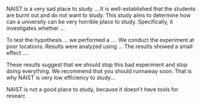 NAIST is a very sad place to study ...
It is well-established that the students are burnt out and do not want to study. This study aims to determine how can a university can be very horrible place to study. Specifically, it investigates whether ... 


To test the hypothesis ... we performed a .... 
We conduct the experiment at poor locations.
Results were analyzed using ... The results showed a small effect .... 


These results suggest that we should stop this bad experiment and stop doing everything. We recommend that you should runnaway soon. That is why NAIST is very low efficiency to study...


NAIST is not a good place to study, because it doesn't have tools for researc
